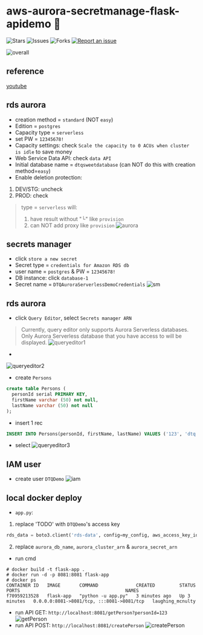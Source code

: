 # aws-aurora-secretmanage-flask-apidemo 🐳

![Stars](https://img.shields.io/github/stars/tquangdo/aws-aurora-secretmanage-flask-apidemo?color=f05340)
![Issues](https://img.shields.io/github/issues/tquangdo/aws-aurora-secretmanage-flask-apidemo?color=f05340)
![Forks](https://img.shields.io/github/forks/tquangdo/aws-aurora-secretmanage-flask-apidemo?color=f05340)
[![Report an issue](https://img.shields.io/badge/Support-Issues-green)](https://github.com/tquangdo/aws-aurora-secretmanage-flask-apidemo/issues/new)

![overall](screenshots/overall.png)

## reference
[youtube](https://www.youtube.com/watch?v=NM4Vd7fpZWk&t=1s)

## rds aurora
+ creation method = `standard` (NOT `easy`)
+ Edition = `postgres`
+ Capacity type = `serverless`
+ set PW = `12345678!`
+ Capacity settings: check `Scale the capacity to 0 ACUs when cluster is idle` to save money
+ Web Service Data API: check `data API`
+ Initial database name = `dtqsweetdatabase` (can NOT do this with creation method=`easy`)
+ Enable deletion protection:
1. DEV/STG: uncheck
2. PROD: check

> type = `serverless` will:
> 1. have result without "└" like `provision`
> 2. can NOT add proxy like `provision`
![aurora](screenshots/aurora.png)

## secrets manager
+ click `store a new secret`
+ Secret type = `credentials for Amazon RDS db`
+ user name = `postgres` & PW = `12345678!`
+ DB instance: click `database-1`
+ Secret name = `DTQAuroraServerlessDemoCredentials`
![sm](screenshots/sm.png)

## rds aurora
+ click `Query Editor`, select `Secrets manager ARN`
> Currently, query editor only supports Aurora Serverless databases. Only Aurora Serverless database that you have access to will be displayed.
![queryeditor1](screenshots/queryeditor1.png)
+
![queryeditor2](screenshots/queryeditor2.png)
+ create `Persons`
```sql
create table Persons (
  personId serial PRIMARY KEY,
  firstName varchar (50) not null,
  lastName varchar (50) not null 
);
```
+ insert 1 rec
```sql
INSERT INTO Persons(personId, firstName, lastName) VALUES ('123', 'dtq', 'g');
```
+ select
![queryeditor3](screenshots/queryeditor3.png)

## IAM user
+ create user `DTQDemo`
![iam](screenshots/iam.png)

## local docker deploy
+ `app.py`:
1. replace 'TODO' with `DTQDemo`'s access key
```py
rds_data = boto3.client('rds-data', config=my_config, aws_access_key_id='TODO', aws_secret_access_key='TODO')
```
2. replace `aurora_db_name`, `aurora_cluster_arn` & `aurora_secret_arn`
+ run cmd
```shell
# docker build -t flask-app .
# docker run -d -p 8081:8081 flask-app
# docker ps                           
CONTAINER ID   IMAGE       COMMAND              CREATED         STATUS         PORTS                                       NAMES
f70959213528   flask-app   "python -u app.py"   3 minutes ago   Up 3 minutes   0.0.0.0:8081->8081/tcp, :::8081->8081/tcp   laughing_mcnulty
```
+ run API GET: `http://localhost:8081/getPerson?personId=123`
![getPerson](screenshots/getPerson.png)
+ run API POST: `http://localhost:8081/createPerson`
![createPerson](screenshots/createPerson.png)
